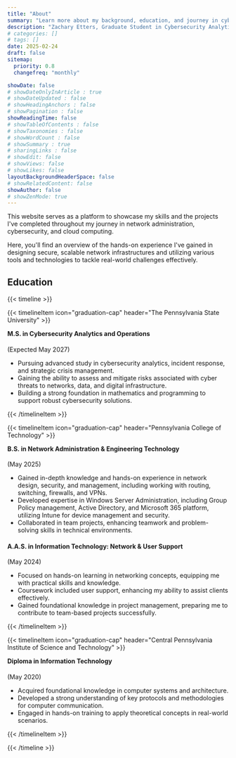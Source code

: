 ```yaml
---
title: "About"
summary: "Learn more about my background, education, and journey in cybersecurity, network administration, and IT. This page highlights my academic achievements and the experiences that have shaped my career."
description: "Zachary Etters, Graduate Student in Cybersecurity Analytics and Operations at Penn State, specializing in network security, infrastructure design, and cybersecurity solutions."
# categories: []
# tags: []
date: 2025-02-24
draft: false
sitemap:
  priority: 0.8
  changefreq: "monthly"

showDate: false
# showDateOnlyInArticle : true
# showDateUpdated : false
# showHeadingAnchors : false
# showPagination : false
showReadingTime: false
# showTableOfContents : false
# showTaxonomies : false
# showWordCount : false
# showSummary : true
# sharingLinks : false
# showEdit: false
# showViews: false
# showLikes: false
layoutBackgroundHeaderSpace: false
# showRelatedContent: false
showAuthor: false
# showZenMode: true
---
```


This website serves as a platform to showcase my skills and the projects I've completed throughout my journey in network administration, cybersecurity, and cloud computing.

Here, you'll find an overview of the hands-on experience I've gained in designing secure, scalable network infrastructures and utilizing various tools and technologies to tackle real-world challenges effectively.

## Education

{{< timeline >}}

{{< timelineItem icon="graduation-cap" header="The Pennsylvania State University" >}}

<h4 style="margin-top: 0rem;">M.S. in Cybersecurity Analytics and Operations</h4> (Expected May 2027)
<ul>
  <li>Pursuing advanced study in cybersecurity analytics, incident response, and strategic crisis management.</li>
  <li>Gaining the ability to assess and mitigate risks associated with cyber threats to networks, data, and digital infrastructure.</li>
  <li>Building a strong foundation in mathematics and programming to support robust cybersecurity solutions.</li>
</ul>

{{< /timelineItem >}}

{{< timelineItem icon="graduation-cap" header="Pennsylvania College of Technology" >}}

<h4 style="margin-top: 0rem;">B.S. in Network Administration & Engineering Technology</h4> (May 2025)  
<ul>
  <li>Gained in-depth knowledge and hands-on experience in network design, security, and management, including working with routing, switching, firewalls, and VPNs.</li>
  <li>Developed expertise in Windows Server Administration, including Group Policy management, Active Directory, and Microsoft 365 platform, utilizing Intune for device management and security.</li>
  <li>Collaborated in team projects, enhancing teamwork and problem-solving skills in technical environments.</li>
</ul>

<h4>A.A.S. in Information Technology: Network & User Support</h4> (May 2024)  
<ul>
  <li>Focused on hands-on learning in networking concepts, equipping me with practical skills and knowledge.</li>
  <li>Coursework included user support, enhancing my ability to assist clients effectively.</li>
  <li>Gained foundational knowledge in project management, preparing me to contribute to team-based projects successfully.</li>
</ul>

{{< /timelineItem >}}

{{< timelineItem icon="graduation-cap" header="Central Pennsylvania Institute of Science and Technology" >}}

<h4 style="margin-top: 0rem;">Diploma in Information Technology</h4> (May 2020)
<ul>
  <li>Acquired foundational knowledge in computer systems and architecture.</li>
  <li>Developed a strong understanding of key protocols and methodologies for computer communication.</li>
  <li>Engaged in hands-on training to apply theoretical concepts in real-world scenarios.</li>
</ul>

{{< /timelineItem >}}

{{< /timeline >}}

<!-- ## Experience -->
